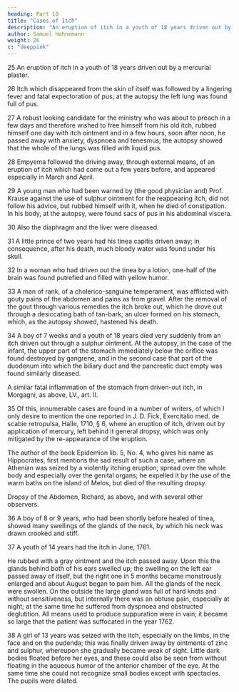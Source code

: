 ```yaml
---
heading: Part 10
title: "Cases of Itch"
description: "An eruption of itch in a youth of 18 years driven out by a mercurial plaster"
author: Samuel Hahnemann
weight: 26
c: "deeppink"
---
```



25 An eruption of itch in a youth of 18 years driven out by a mercurial plaster.

26 Itch which disappeared from the skin of itself was followed by a lingering fever and fatal expectoration of pus; at the autopsy the left lung was found full of pus.

27 A robust looking candidate for the ministry who was about to preach in a few days and therefore wished to free himself from his old itch, rubbed himself one day with itch ointment and in a few hours, soon after noon, he passed away with anxiety, dyspnoea and tenesmus; the autopsy showed that the whole of the lungs was filled with liquid pus.

28 Empyema followed the driving away, through external means, of an eruption of itch which had come out a few years before, and appeared especially in March and April.

29 A young man who had been warned by (the good physician and) Prof. Krause against the use of sulphur ointment for the reappearing itch, did not follow his advice, but rubbed himself with it, when he died of constipation. In his body, at the autopsy, were found sacs of pus in his abdominal viscera.

30 Also the diaphragm and the liver were diseased.

<!-- Degeneration of the Brain. Dimenbrock, Obs. et Curat. med., obs. 60. Bonet, Sepulchretum anat., Sect. IV., obs. 1, § l31 and § 2.32 J. H. Schulze, as above.

Hydrocephalus, Acta helvet., V., p. 190.

Ulcers in the Stomach. L. Chn. Juncker, Diss. de scabie repulsa, Halle, 1750, p. 16.33

Sphacelus of the Stomach and Duodenum. Hundertmark, as above, p. 29.34

General Dropsical Swelling.35

Dropsy of the Chest. Hessler in Karl Wenzel, as above, p. 100 and 102. -->

31 A little prince of two years had his tinea capitis driven away; in consequence, after his death, much bloody water was found under his skull.

32 In a woman who had driven out the tinea by a lotion, one-half of the brain was found putrefied and filled with yellow humor.

33 A man of rank, of a cholerico-sanguine temperament, was afflicted with gouty pains of the abdomen and pains as from gravel. After the removal of the gout through various remedies the itch broke out, which he drove out through a desiccating bath of tan-bark; an ulcer formed on his stomach, which, as the autopsy showed, hastened his death.

34 A boy of 7 weeks and a youth of 18 years died very suddenly from an itch driven out through a sulphur ointment. At the autopsy, in the case of the infant, the upper part of the stomach immediately below the orifice was found destroyed by gangrene, and in the second case that part of the duodenum into which the biliary duct and the pancreatic duct empty was found similarly diseased.

A similar fatal inflammation of the stomach from driven-out itch, in Morgagni, as above, LV., art. II.

35 Of this, innumerable cases are found in a number of writers, of which I only desire to mention the one reported in J. D. Fick, Exercitalio med. de scabie retropulsa, Halle, 1710, § 6, where an eruption of itch, driven out by application of mercury, left behind it general dropsy, which was only mitigated by the re-appearance of the eruption.

The author of the book Epidemion lib. 5, No. 4, who gives his name as Hippocrates, first mentions the sad result of such a case, where an Athenian was seized by a violently itching eruption, spread over the whole body and especially over the genital organs; he expelled it by the use of the warm baths on the island of Melos, but died of the resulting dropsy.

Dropsy of the Abdomen, Richard, as above, and with several other observers.

<!-- Swelling of the Scrotum (in boys). Fr. Hoffman, Med. rat. syst., III., p. 175.

Red Swelling of the Whole Body. Lentilius, Misc. med. pract., Part I., p. 176.

Jaundice. Baldinger, Krankheiten ein. Armee, p. 226. Joh. Rud. Camerarius, Memorab. Cent., X., § 65.

Swelling of the Parotid Glands. Barette, in the Journal de Med., XVIII., p. 169.

Swelling of the Cervical Glands, Pelargus, as above, Jahrg., 1723, p. 593.36 Unzer, Arzt., Part VI., St., 301.37

Obscuration of the Eyes and Presbyopia, Fr. Hoffman, Consult. med., 1 Cas. 50.38. -->

36 A boy of 8 or 9 years, who had been shortly before healed of tinea, showed many swellings of the glands of the neck, by which his neck was drawn crooked and stiff.

37 A youth of 14 years had the itch in June, 1761. 

He rubbed with a gray ointment and the itch passed away. Upon this the glands behind both of his ears swelled up; the swelling on the left ear passed away of itself, but the right one in 5 months became monstrously enlarged and about August began to pain him. All the glands of the neck were swollen. On the outside the large gland was full of hard knots and without sensitiveness, but internally there was an obtuse pain, especially at night; at the same time he suffered from dyspnoea and obstructed deglutition. All means used to produce suppuration were in vain; it became so large that the patient was suffocated in the year 1762.

38 A girl of 13 years was seized with the itch, especially on the limbs, in the face and on the pudenda; this was finally driven away by ointments of zinc and sulphur, whereupon she gradually became weak of sight. Little dark bodies floated before her eyes, and these could also be seen from without floating in the aqueous humor of the anterior chamber of the eye. At the same time she could not recognize small bodies except with spectacles. The pupils were dilated.

<!-- Inflammation of the Eyes, G. W. Wedel. Snetter, Diss. de Ophthalmia, Jen., 1710. Hallmann, in Koenigl. Vetenskaps Handl. f. A. X., p. 210.39 G. Chph. Schiller, de scabie humida, p. 42, Erford., 1747.

Cataract, Chn. Gottlieb Ludwig, Advers. med. II., p. 157.40 Amaurosis, Northof, Diss. de scabie, Gotting., 1792, p. 10.41 Chn. G. Ludwig, as above.42 Sennert, prax. lib. III., Sect. 2, Cap. 44. Trecourt, chirurg. Wahrnehmungen, p. 173., Leipz., 1777. Fabricius ab Hilden, Cent. II., obs. 39.43. -->
